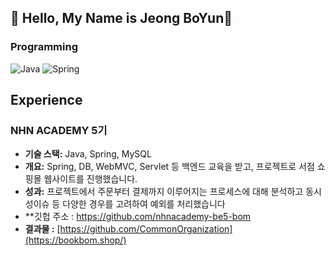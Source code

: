 ## 🚀 Hello, My Name is Jeong BoYun👋


### Programming
![Java](https://img.shields.io/badge/java-%23ED8B00.svg?style=for-the-badge&logo=openjdk&logoColor=white)
![Spring](https://img.shields.io/badge/spring-%236DB33F.svg?style=for-the-badge&logo=spring&logoColor=white)

## Experience

### NHN ACADEMY 5기 
- **기술 스택:** Java, Spring, MySQL
- **개요:** Spring, DB, WebMVC, Servlet 등 백엔드 교육을 받고, 프로젝트로 서점 쇼핑몰 웹사이트를 진행했습니다.
- **성과:** 프로젝트에서 주문부터 결제까지 이루어지는 프로세스에 대해 분석하고 동시성이슈 등 다양한 경우를 고려하여 예외를 처리했습니다
- **깃헙 주소 : https://github.com/nhnacademy-be5-bom
- **결과물 :** [https://github.com/CommonOrganization](https://bookbom.shop/)



